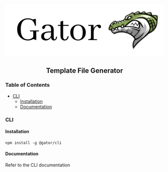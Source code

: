 <p align="center">
<img src="https://raw.githubusercontent.com/gator-org/gator/main/static/banner-light.png" width="800">
<p>

<h2 align="center">Template File Generator</h2>

### Table of Contents <!-- omit in toc -->

- [CLI](#cli)
  - [Installation](#installation)
  - [Documentation](#documentation)

### CLI

#### Installation

```shell
npm install -g @gator/cli
```

#### Documentation

Refer to the CLI documentation
